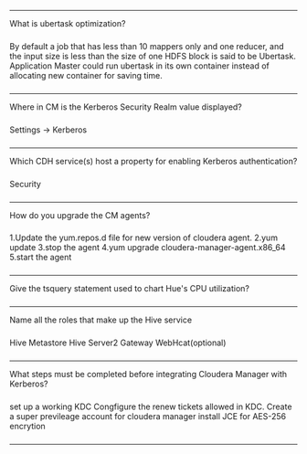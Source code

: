----
What is ubertask optimization?
###
By default a job that has less than 10 mappers only and one reducer, and the input size is less than the size of one HDFS block is said to be Ubertask. Application Master could run ubertask in its own container instead of allocating new container for saving time. 
###
---
Where in CM is the Kerberos Security Realm value displayed?
###
Settings -> Kerberos
###
----
Which CDH service(s) host a property for enabling Kerberos authentication?
###
Security
###
----
How do you upgrade the CM agents?
###
 1.Update the yum.repos.d file for new version of cloudera agent.
 2.yum update
 3.stop the agent
 4.yum upgrade cloudera-manager-agent.x86_64
 5.start the agent
###
----
Give the tsquery statement used to chart Hue's CPU utilization?
###

###
----
Name all the roles that make up the Hive service
###
Hive Metastore
Hive Server2
Gateway
WebHcat(optional)
###
----
What steps must be completed before integrating Cloudera Manager with Kerberos?
###
set up a working KDC
Congfigure the renew tickets allowed in KDC.
Create a super previleage account for cloudera manager
install JCE for AES-256 encrytion
###
----
